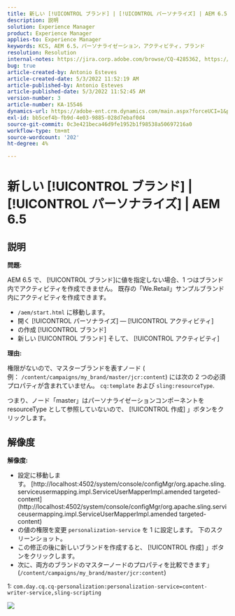 ```yaml
---
title: 新しい [!UICONTROL ブランド] | [!UICONTROL パーソナライズ] | AEM 6.5
description: 説明
solution: Experience Manager
product: Experience Manager
applies-to: Experience Manager
keywords: KCS, AEM 6.5，パーソナライゼーション，アクティビティ，ブランド
resolution: Resolution
internal-notes: https://jira.corp.adobe.com/browse/CQ-4285362, https://jira.corp.adobe.com/browse/CQ-4278366, https://daycare.day.com/content/home/ubs_cq/ubs_ch/fit_internet/214314.html#post0006
bug: true
article-created-by: Antonio Esteves
article-created-date: 5/3/2022 11:52:19 AM
article-published-by: Antonio Esteves
article-published-date: 5/3/2022 11:52:45 AM
version-number: 3
article-number: KA-15546
dynamics-url: https://adobe-ent.crm.dynamics.com/main.aspx?forceUCI=1&pagetype=entityrecord&etn=knowledgearticle&id=f1cba178-d7ca-ec11-a7b5-6045bd00db33
exl-id: bb5cef4b-fb9d-4e03-9885-028d7ebaf0d4
source-git-commit: 0c3e421beca46d9fe1952b1f98538a50697216a0
workflow-type: tm+mt
source-wordcount: '202'
ht-degree: 4%

---
```


# 新しい [!UICONTROL ブランド] | [!UICONTROL パーソナライズ] | AEM 6.5

## 説明


<b>問題:</b>

AEM 6.5 で、 [!UICONTROL ブランド]に値を指定しない場合、1 つはブランド内でアクティビティを作成できません。 既存の「We.Retail」サンプルブランド内にアクティビティを作成できます。

- `/aem/start.html` に移動します。
- 開く [!UICONTROL パーソナライズ] — [!UICONTROL アクティビティ]
- の作成 [!UICONTROL ブランド]
- 新しい [!UICONTROL ブランド] そして、 [!UICONTROL アクティビティ]




<b>理由:</b>

権限がないので、マスターブランドを表すノード ( 例： `/content/campaigns/my_brand/master/jcr:content`) には次の 2 つの必須プロパティが含まれていません。 `cq:template` および `sling:resourceType`.

つまり、ノード「master」はパーソナライゼーションコンポーネントを resourceType として参照していないので、 [!UICONTROL 作成] 」ボタンをクリックします。








## 解像度


<b>解像度:</b>

- 設定に移動します。 [http://localhost:4502/system/console/configMgr/org.apache.sling.serviceusermapping.impl.ServiceUserMapperImpl.amended targeted-content](http://localhost:4502/system/console/configMgr/org.apache.sling.serviceusermapping.impl.ServiceUserMapperImpl.amended targeted-content)
- の値の権限を変更 `personalization-service` を 1 に設定します。 下のスクリーンショット。
- この修正の後に新しいブランドを作成すると、 [!UICONTROL 作成] 」ボタンをクリックします。
- 次に、両方のブランドのマスターノードのプロパティを比較できます」(`/content/campaigns/my_brand/master/jcr:content`)


1: `com.day.cq.cq-personalization:personalization-service=content-writer-service,sling-scripting`



![](https://adobe.sharepoint.com/sites/D365EntAttachments/knowledgearticle/How%20to%20enable%20creating%20Activities%20inside%20a%20new%20Brand%20-%20Personalization%20-%20AEM%206-5_19685F9AF794EA11A811000D3A303484/Activity_Brand_Create.jpg)
